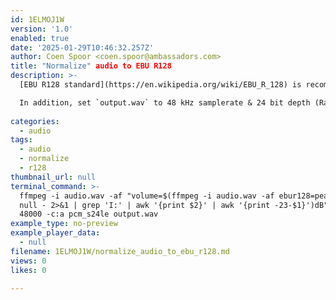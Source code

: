 ```yaml
---
id: 1ELMOJ1W
version: '1.0'
enabled: true
date: '2025-01-29T10:46:32.257Z'
author: Coen Spoor <coen.spoor@ambassadors.com>
title: "Normalize" audio to EBU R128
description: >-
  [EBU R128 standard](https://en.wikipedia.org/wiki/EBU_R_128) is recommendation for loudness normalisation and maximum level of audio signals. The following command will take `audio.wav`, process it once to find the 'true peak' and process it a second time to adjust `audio.wav` using the [`volume`](https://ffmpeg.org/ffmpeg-filters.html#volume) filter.

  In addition, set `output.wav` to 48 kHz samplerate & 24 bit depth (Raw PCM audio) by setting `-ar 48000 -c:a pcm_s24le`.
  
categories:
  - audio
tags:
  - audio
  - normalize
  - r128
thumbnail_url: null
terminal_command: >-
  ffmpeg -i audio.wav -af "volume=$(ffmpeg -i audio.wav -af ebur128=peak=true -f
  null - 2>&1 | grep 'I:' | awk '{print $2}' | awk '{print -23-$1}')dB" -ar
  48000 -c:a pcm_s24le output.wav
example_type: no-preview
example_player_data:
  - null
filename: 1ELMOJ1W/normalize_audio_to_ebu_r128.md
views: 0
likes: 0

---
```

